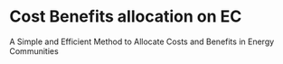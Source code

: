 # Cost Benefits allocation on EC
 A Simple and Efficient Method to Allocate Costs and Benefits in Energy Communities
